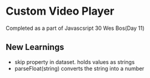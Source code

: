 # Custom Video Player
Completed as a part of Javascsript 30 Wes Bos(Day 11)

## New Learnings
- skip property in dataset. holds values as strings
- parseFloat(string) converts the string into a number 